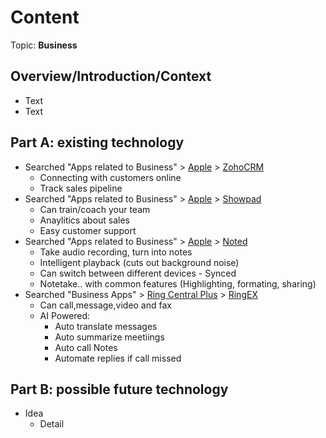 # Content
Topic: **Business**

## Overview/Introduction/Context
* Text
* Text

## Part A: existing technology
* Searched "Apps related to Business" > [Apple](https://www.apple.com/business/docs/resources/Apps_in_Business_Getting_Started_Guide.pdf) > [ZohoCRM](https://www.zoho.com/crm/)
  * Connecting with customers online
  * Track sales pipeline
* Searched "Apps related to Business" > [Apple](https://www.apple.com/business/docs/resources/Apps_in_Business_Getting_Started_Guide.pdf) > [Showpad](https://www.showpad.com/)
  * Can train/coach your team
  * Anaylitics about sales
  * Easy customer support
* Searched "Apps related to Business" > [Apple](https://www.apple.com/business/docs/resources/Apps_in_Business_Getting_Started_Guide.pdf) > [Noted](https://www.notedapp.io/)
  * Take audio recording, turn into notes
  * Intelligent playback (cuts out background noise)
  * Can switch between different devices - Synced
  * Notetake.. with common features (Highlighting, formating, sharing)
* Searched "Business Apps" > [Ring Central Plus](https://www.ringcentral.com/us/en/blog/free-business-apps/) > [RingEX](https://www.ringcentral.com/ringex.html)
  * Can call,message,video and fax
  * AI Powered:
    * Auto translate messages
    * Auto summarize meetiings
    * Auto call Notes
    * Automate replies if call missed
## Part B: possible future technology
* Idea
  * Detail
